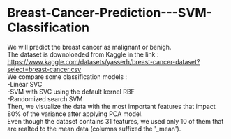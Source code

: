# Breast-Cancer-Prediction---SVM-Classification
We will predict the breast cancer as malignant or benigh.     
The dataset is downoloaded from Kaggle in the link :    
https://www.kaggle.com/datasets/yasserh/breast-cancer-dataset?select=breast-cancer.csv    
We compare some classification models :    
-Linear SVC  
-SVM with SVC using the default kernel RBF  
-Randomized search SVM  
Then, we visualize the data with the most important features that impact 80% of the variance after applying PCA model.  
Even though the dataset contains 31 features, we used only 10 of them that are realted to the mean data (columns suffixed the '_mean').  
